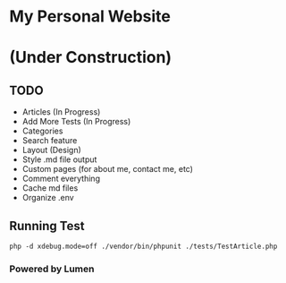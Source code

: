 # My Personal Website
# (Under Construction)

## TODO
- Articles (In Progress)
- Add More Tests (In Progress)
- Categories
- Search feature
- Layout (Design)
- Style .md file output
- Custom pages (for about me, contact me, etc)
- Comment everything
- Cache md files
- Organize .env

## Running Test
```
php -d xdebug.mode=off ./vendor/bin/phpunit ./tests/TestArticle.php
```


### Powered by Lumen